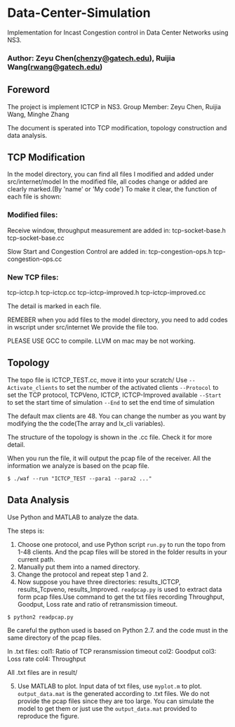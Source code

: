 # Data-Center-Simulation
Implementation for Incast Congestion control in Data Center Networks using NS3.

### Author: Zeyu Chen(chenzy@gatech.edu), Ruijia Wang(rwang@gatech.edu)

## Foreword
The project is implement ICTCP in NS3.
Group Member: Zeyu Chen, Ruijia Wang, Minghe Zhang

The document is sperated into TCP modification, topology construction and data analysis. 

## TCP Modification
In the model directory, you can find all files I modified and added under src/internet/model
In the modified file, all codes change or added are clearly marked.(By 'name' or 'My code')
To make it clear, the function of each file is shown:

### Modified files:
Receive window, throughput measurement are added in:
tcp-socket-base.h
tcp-socket-base.cc

Slow Start and Congestion Control are added in:
tcp-congestion-ops.h
tcp-congestion-ops.cc

### New TCP files:
tcp-ictcp.h
tcp-ictcp.cc
tcp-ictcp-improved.h
tcp-ictcp-improved.cc

The detail is marked in each file.

REMEBER when you add files to the model directory, you need to add codes in wscript under src/internet
We provide the file too.

PLEASE USE GCC to compile. LLVM on mac may be not working.


## Topology
The topo file is ICTCP_TEST.cc, move it into your scratch/
Use `--Activate_clients` to set the number of the activated clients
	`--Protocol`         to set the TCP protocol, TCPVeno, ICTCP, ICTCP-Improved available
	`--Start`            to set the start time of simulation
	`--End`              to set the end time of simulation  

The default max clients are 48. You can change the number as you want by modifying the the code(The array and lx_cli variables).

The structure of the topology is shown in the .cc file. Check it for more detail.

When you run the file, it will output the pcap file of the receiver. All the information we analyze is based on the pcap file.

```
$ ./waf --run "ICTCP_TEST --para1 --para2 ..."
```

## Data Analysis
Use Python and MATLAB to analyze the data.

The steps is:

1. Choose one protocol, and use Python script `run.py` to run the topo from 1-48 clients. And the pcap files will be stored in the folder results in your current path.
2. Manually put them into a named directory.
3. Change the protocol and repeat step 1 and 2.
4. Now suppose you have three directories: results_ICTCP, results_Tcpveno, results_Improved. `readpcap.py` is used to extract data form pcap files.Use command to get the txt files recording Throughput, Goodput, Loss rate and ratio of retransmission timeout.

``` 
$ python2 readpcap.py
```

Be careful the python used is based on Python 2.7. and the code must in the same directory of the pcap files.

In .txt files:
col1: Ratio of TCP reransmission timeout
col2: Goodput
col3: Loss rate
col4: Throughput

All .txt files are in result/

5. Use MATLAB to plot. 
Input data of txt files, use `myplot.m` to plot. 
`output_data.mat` is the generated according to .txt files. We do not provide the pcap files since they are too large. You can simulate the model to get them or just use the `output_data.mat` provided to reproduce the figure.
